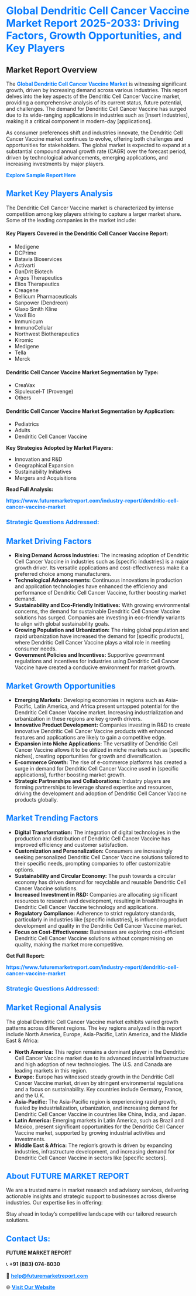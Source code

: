 <h1 style="color: #007BFF;">Global Dendritic Cell Cancer Vaccine Market Report 2025-2033: Driving Factors, Growth Opportunities, and Key Players</h1>

<section id="overview">
<h2>Market Report Overview</h2>
<p>The <a href="https://www.futuremarketreport.com/industry-report/dendritic-cell-cancer-vaccine-market" style="color: #007BFF; text-decoration: none;"><strong>Global Dendritic Cell Cancer Vaccine Market</strong></a> is witnessing significant growth, driven by increasing demand across various industries. This report delves into the key aspects of the Dendritic Cell Cancer Vaccine market, providing a comprehensive analysis of its current status, future potential, and challenges. The demand for Dendritic Cell Cancer Vaccine has surged due to its wide-ranging applications in industries such as [insert industries], making it a critical component in modern-day [applications].</p>
<p>As consumer preferences shift and industries innovate, the Dendritic Cell Cancer Vaccine market continues to evolve, offering both challenges and opportunities for stakeholders. The global market is expected to expand at a substantial compound annual growth rate (CAGR) over the forecast period, driven by technological advancements, emerging applications, and increasing investments by major players.</p>
</section>

<section id="overview">
<p><a href="https://www.futuremarketreport.com/request-sample/reportId=108078" style="color: #007BFF; text-decoration: none;"><strong>Explore Sample Report Here</strong></a></p>
</section>

<section id="key-players">
<h2 style="color: #007BFF;">Market Key Players Analysis</h2>
<p>The Dendritic Cell Cancer Vaccine market is characterized by intense competition among key players striving to capture a larger market share. Some of the leading companies in the market include:</p>
<h4>Key Players Covered in the Dendritic Cell Cancer Vaccine Report:</h4>
<ul><li>Medigene</li><li>DCPrime</li><li>Batavia Bioservices</li><li>Activarti</li><li>DanDrit Biotech</li><li>Argos Therapeutics</li><li>Elios Therapeutics</li><li>Creagene</li><li>Bellicum Pharmaceuticals</li><li>Sanpower (Dendreon)</li><li>Glaxo Smith Kline</li><li>Vaxil Bio</li><li>Immunicum</li><li>ImmunoCellular</li><li>Northwest Biotherapeutics</li><li>Kiromic</li><li>Medigene</li><li>Tella</li><li>Merck</li></ul>
<h4>Dendritic Cell Cancer Vaccine Market Segmentation by Type:</h4>
<ul><li>CreaVax</li><li>Sipuleucel-T (Provenge)</li><li>Others</li></ul>

<h4>Dendritic Cell Cancer Vaccine Market Segmentation by Application:</h4>
<ul><li>Pediatrics</li><li>Adults</li><li>Dendritic Cell Cancer Vaccine</li></ul>
<p><strong>Key Strategies Adopted by Market Players:</strong></p>
<ul>
<li>Innovation and R&D</li>
<li>Geographical Expansion</li>
<li>Sustainability Initiatives</li>
<li>Mergers and Acquisitions</li>
</ul>
</section>

<section>
<p><strong>Read Full Analysis: </strong></p><a href="https://www.futuremarketreport.com/industry-report/dendritic-cell-cancer-vaccine-market" style="color: #007BFF; text-decoration: none;"><strong>https://www.futuremarketreport.com/industry-report/dendritic-cell-cancer-vaccine-market</strong></a>
<h3 style="color: #007BFF;">Strategic Questions Addressed:</h3>
</section>

<section id="driving-factors">
<h2 style="color: #007BFF;">Market Driving Factors</h2>
<ul>
<li><strong>Rising Demand Across Industries:</strong> The increasing adoption of Dendritic Cell Cancer Vaccine in industries such as [specific industries] is a major growth driver. Its versatile applications and cost-effectiveness make it a preferred choice among manufacturers.</li>
<li><strong>Technological Advancements:</strong> Continuous innovations in production and application technologies have enhanced the efficiency and performance of Dendritic Cell Cancer Vaccine, further boosting market demand.</li>
<li><strong>Sustainability and Eco-Friendly Initiatives:</strong> With growing environmental concerns, the demand for sustainable Dendritic Cell Cancer Vaccine solutions has surged. Companies are investing in eco-friendly variants to align with global sustainability goals.</li>
<li><strong>Growing Population and Urbanization:</strong> The rising global population and rapid urbanization have increased the demand for [specific products], where Dendritic Cell Cancer Vaccine plays a vital role in meeting consumer needs.</li>
<li><strong>Government Policies and Incentives:</strong> Supportive government regulations and incentives for industries using Dendritic Cell Cancer Vaccine have created a conducive environment for market growth.</li>
</ul>
</section>

<section id="growth-opportunities">
<h2 style="color: #007BFF;">Market Growth Opportunities</h2>
<ul>
<li><strong>Emerging Markets:</strong> Developing economies in regions such as Asia-Pacific, Latin America, and Africa present untapped potential for the Dendritic Cell Cancer Vaccine market. Increasing industrialization and urbanization in these regions are key growth drivers.</li>
<li><strong>Innovative Product Development:</strong> Companies investing in R&D to create innovative Dendritic Cell Cancer Vaccine products with enhanced features and applications are likely to gain a competitive edge.</li>
<li><strong>Expansion into Niche Applications:</strong> The versatility of Dendritic Cell Cancer Vaccine allows it to be utilized in niche markets such as [specific niches], creating opportunities for growth and diversification.</li>
<li><strong>E-commerce Growth:</strong> The rise of e-commerce platforms has created a surge in demand for Dendritic Cell Cancer Vaccine used in [specific applications], further boosting market growth.</li>
<li><strong>Strategic Partnerships and Collaborations:</strong> Industry players are forming partnerships to leverage shared expertise and resources, driving the development and adoption of Dendritic Cell Cancer Vaccine products globally.</li>
</ul>
</section>

<section id="trending-factors">
<h2 style="color: #007BFF;">Market Trending Factors</h2>
<ul>
<li><strong>Digital Transformation:</strong> The integration of digital technologies in the production and distribution of Dendritic Cell Cancer Vaccine has improved efficiency and customer satisfaction.</li>
<li><strong>Customization and Personalization:</strong> Consumers are increasingly seeking personalized Dendritic Cell Cancer Vaccine solutions tailored to their specific needs, prompting companies to offer customizable options.</li>
<li><strong>Sustainability and Circular Economy:</strong> The push towards a circular economy has driven demand for recyclable and reusable Dendritic Cell Cancer Vaccine solutions.</li>
<li><strong>Increased Investment in R&D:</strong> Companies are allocating significant resources to research and development, resulting in breakthroughs in Dendritic Cell Cancer Vaccine technology and applications.</li>
<li><strong>Regulatory Compliance:</strong> Adherence to strict regulatory standards, particularly in industries like [specific industries], is influencing product development and quality in the Dendritic Cell Cancer Vaccine market.</li>
<li><strong>Focus on Cost-Effectiveness:</strong> Businesses are exploring cost-efficient Dendritic Cell Cancer Vaccine solutions without compromising on quality, making the market more competitive.</li>
</ul>
</section>

<section>
<p><strong>Get Full Report: </strong></p><a href="https://www.futuremarketreport.com/industry-report/dendritic-cell-cancer-vaccine-market" style="color: #007BFF; text-decoration: none;"><strong>https://www.futuremarketreport.com/industry-report/dendritic-cell-cancer-vaccine-market</strong></a>
<h3 style="color: #007BFF;">Strategic Questions Addressed:</h3>
</section>


<section id="regional-analysis">
<h2 style="color: #007BFF;">Market Regional Analysis</h2>
<p>The global Dendritic Cell Cancer Vaccine market exhibits varied growth patterns across different regions. The key regions analyzed in this report include North America, Europe, Asia-Pacific, Latin America, and the Middle East & Africa:</p>
<ul>
<li><strong>North America:</strong> This region remains a dominant player in the Dendritic Cell Cancer Vaccine market due to its advanced industrial infrastructure and high adoption of new technologies. The U.S. and Canada are leading markets in this region.</li>
<li><strong>Europe:</strong> Europe has witnessed steady growth in the Dendritic Cell Cancer Vaccine market, driven by stringent environmental regulations and a focus on sustainability. Key countries include Germany, France, and the U.K.</li>
<li><strong>Asia-Pacific:</strong> The Asia-Pacific region is experiencing rapid growth, fueled by industrialization, urbanization, and increasing demand for Dendritic Cell Cancer Vaccine in countries like China, India, and Japan.</li>
<li><strong>Latin America:</strong> Emerging markets in Latin America, such as Brazil and Mexico, present significant opportunities for the Dendritic Cell Cancer Vaccine market, supported by growing industrial activities and investments.</li>
<li><strong>Middle East & Africa:</strong> The region’s growth is driven by expanding industries, infrastructure development, and increasing demand for Dendritic Cell Cancer Vaccine in sectors like [specific sectors].</li>
</ul>
</section>

<footer>
<h2 style="color: #007BFF;">About FUTURE MARKET REPORT</h2>
<p>We are a trusted name in market research and advisory services, delivering actionable insights and strategic support to businesses across diverse industries. Our expertise lies in offering:</p>

<p>Stay ahead in today’s competitive landscape with our tailored research solutions.</p>

<h2 style="color: #007BFF;">Contact Us:</h2>
<p><strong>FUTURE MARKET REPORT</strong></p>
<p>📞 <strong>+91 (883) 074-8030</strong></p>
<p>📧 <strong><a href="mailto:help@futuremarketreport.com" style="color: #007BFF;">help@futuremarketreport.com</a></strong></p>
<p>🌐 <strong><a href="https://www.futuremarketreport.com/" style="color: #007BFF;">Visit Our Website</a></strong></p>
</footer>